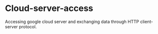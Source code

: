 # Cloud-server-access
Accessing google cloud server and exchanging data through HTTP client-server protocol.
